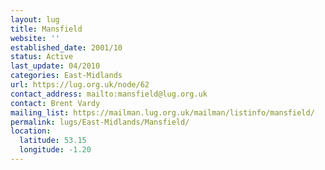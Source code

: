```yaml
---
layout: lug
title: Mansfield
website: ''
established_date: 2001/10
status: Active
last_update: 04/2010
categories: East-Midlands
url: https://lug.org.uk/node/62
contact_address: mailto:mansfield@lug.org.uk
contact: Brent Vardy
mailing_list: https://mailman.lug.org.uk/mailman/listinfo/mansfield/
permalink: lugs/East-Midlands/Mansfield/
location:
  latitude: 53.15
  longitude: -1.20
---
```

